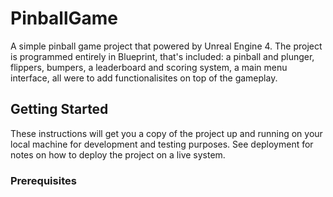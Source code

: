 # PinballGame
A simple pinball game project that powered by Unreal Engine 4. The project is programmed entirely in Blueprint, that's included: a pinball and plunger, flippers, bumpers, a leaderboard and scoring system, a main menu interface, all were to add functionalisites on top of the gameplay.

## Getting Started
These instructions will get you a copy of the project up and running on your local machine for development and testing purposes. See deployment for notes on how to deploy the project on a live system.

### Prerequisites
